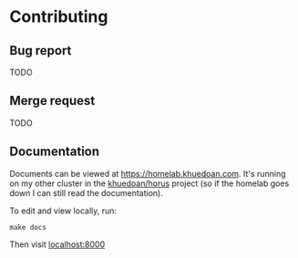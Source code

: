 # Contributing

## Bug report

TODO

## Merge request

TODO

## Documentation

Documents can be viewed at <https://homelab.khuedoan.com>.
It's running on my other cluster in the [khuedoan/horus](https://github.com/khuedoan/horus) project
(so if the homelab goes down I can still read the documentation).

To edit and view locally, run:

```
make docs
```

Then visit [localhost:8000](http://localhost:8000)

